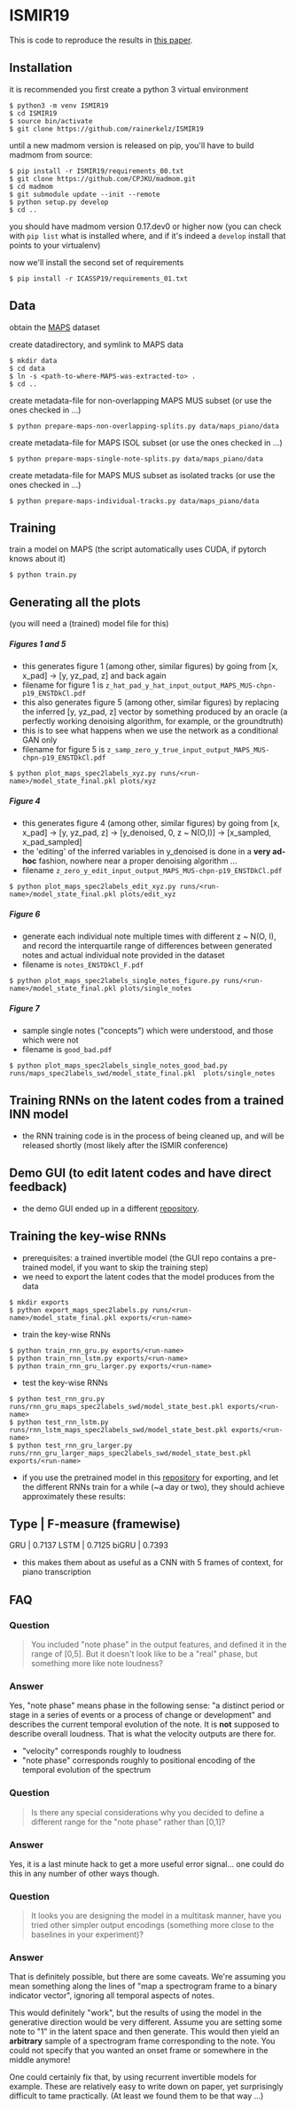# ISMIR19
This is code to reproduce the results in [this paper](http://arxiv.org/abs/1909.01622).

## Installation

it is recommended you first create a python 3 virtual environment

```
$ python3 -m venv ISMIR19
$ cd ISMIR19
$ source bin/activate
$ git clone https://github.com/rainerkelz/ISMIR19
```

until a new madmom version is released on pip, you'll have to build madmom from source:

```
$ pip install -r ISMIR19/requirements_00.txt
$ git clone https://github.com/CPJKU/madmom.git
$ cd madmom
$ git submodule update --init --remote
$ python setup.py develop
$ cd ..
```

you should have madmom version 0.17.dev0 or higher now (you can check with `pip list` what is installed where, and if it's indeed a `develop` install that points to your virtualenv)

now we'll install the second set of requirements

```
$ pip install -r ICASSP19/requirements_01.txt
```

## Data
obtain the [MAPS](http://www.tsi.telecom-paristech.fr/aao/en/2010/07/08/maps-database-a-piano-database-for-multipitch-estimation-and-automatic-transcription-of-music/) dataset

create datadirectory, and symlink to MAPS data
```
$ mkdir data
$ cd data
$ ln -s <path-to-where-MAPS-was-extracted-to> .
$ cd ..
```

create metadata-file for non-overlapping MAPS MUS subset (or use the ones checked in ...)
```
$ python prepare-maps-non-overlapping-splits.py data/maps_piano/data
```

create metadata-file for MAPS ISOL subset (or use the ones checked in ...)
```
$ python prepare-maps-single-note-splits.py data/maps_piano/data
```

create metadata-file for MAPS MUS subset as isolated tracks (or use the ones checked in ...)
```
$ python prepare-maps-individual-tracks.py data/maps_piano/data
```

## Training
train a model on MAPS (the script automatically uses CUDA, if pytorch knows about it)
```
$ python train.py
```

## Generating all the plots
(you will need a (trained) model file for this)

##### Figures 1 and 5
- this generates figure 1 (among other, similar figures) by going from [x, x_pad] -> [y, yz_pad, z] and back again
- filename for figure 1 is `z_hat_pad_y_hat_input_output_MAPS_MUS-chpn-p19_ENSTDkCl.pdf`
- this also generates figure 5 (among other, similar figures) by replacing the inferred [y, yz_pad, z] vector by something produced by an oracle (a perfectly working denoising algorithm, for example, or the groundtruth)
- this is to see what happens when we use the network as a conditional GAN only
- filename for figure 5 is `z_samp_zero_y_true_input_output_MAPS_MUS-chpn-p19_ENSTDkCl.pdf`

```
$ python plot_maps_spec2labels_xyz.py runs/<run-name>/model_state_final.pkl plots/xyz
```

##### Figure 4
- this generates figure 4 (among other, similar figures) by going from [x, x_pad] -> [y, yz_pad, z] -> [y_denoised, 0, z ~ N(O,I)] -> [x_sampled, x_pad_sampled]
- the 'editing' of the inferred variables in y_denoised is done in a **very ad-hoc** fashion, nowhere near a proper denoising algorithm ...
- filename `z_zero_y_edit_input_output_MAPS_MUS-chpn-p19_ENSTDkCl.pdf`

```
$ python plot_maps_spec2labels_edit_xyz.py runs/<run-name>/model_state_final.pkl plots/edit_xyz
```

##### Figure 6
- generate each individual note multiple times with different z ~ N(O, I), and record the interquartile range of differences between generated notes and actual individual note provided in the dataset
- filename is `notes_ENSTDkCl_F.pdf`
```
$ python plot_maps_spec2labels_single_notes_figure.py runs/<run-name>/model_state_final.pkl plots/single_notes
```

##### Figure 7
- sample single notes ("concepts") which were understood, and those which were not
- filename is `good_bad.pdf`
```
$ python plot_maps_spec2labels_single_notes_good_bad.py runs/maps_spec2labels_swd/model_state_final.pkl  plots/single_notes
```

## Training RNNs on the latent codes from a trained INN model

- the RNN training code is in the process of being cleaned up, and will be released shortly (most likely after the ISMIR conference)


## Demo GUI (to edit latent codes and have direct feedback)

- the demo GUI ended up in a different [repository](https://github.com/rainerkelz/ISMIR19-GUI).

## Training the key-wise RNNs

- prerequisites: a trained invertible model (the GUI repo contains a pre-trained model, if you want to skip the training step)
- we need to export the latent codes that the model produces from the data
```
$ mkdir exports
$ python export_maps_spec2labels.py runs/<run-name>/model_state_final.pkl exports/<run-name>
```

- train the key-wise RNNs
```
$ python train_rnn_gru.py exports/<run-name>
$ python train_rnn_lstm.py exports/<run-name>
$ python train_rnn_gru_larger.py exports/<run-name>
```

- test the key-wise RNNs
```
$ python test_rnn_gru.py runs/rnn_gru_maps_spec2labels_swd/model_state_best.pkl exports/<run-name>
$ python test_rnn_lstm.py runs/rnn_lstm_maps_spec2labels_swd/model_state_best.pkl exports/<run-name>
$ python test_rnn_gru_larger.py runs/rnn_gru_larger_maps_spec2labels_swd/model_state_best.pkl exports/<run-name>
```
- if you use the pretrained model in this [repository](https://github.com/rainerkelz/ISMIR19-GUI) for exporting, and let the different RNNs train for a while (~a day or two), they should achieve approximately these results:

Type  | F-measure (framewise)
-------------------------------
GRU   | 0.7137
LSTM  | 0.7125
biGRU | 0.7393

- this makes them about as useful as a CNN with 5 frames of context, for piano transcription

## FAQ

### Question
> You included "note phase" in the output features,
> and defined it in the range of [0,5]. But it doesn't look like
> to be a "real" phase, but something more like note loudness?

### Answer
Yes, "note phase" means phase in the following sense: "a distinct period or stage in a series of events or a process of change or development" and describes the current temporal evolution of the note. It is **not** supposed to describe overall loudness. That is what the velocity outputs are there for.

- "velocity" corresponds roughly to loudness
- "note phase" corresponds roughly to positional encoding of the temporal evolution of the spectrum


### Question
> Is there any special considerations why you decided to define a
> different range for the "note phase" rather than [0,1]?

### Answer
Yes, it is a last minute hack to get a more useful error signal... one could do this in any number of other ways though.


### Question
> It looks you are designing the model in a multitask manner, have
> you tried other simpler output encodings (something more close to the
> baselines in your experiment)?

### Answer
That is definitely possible, but there are some caveats. We're assuming you mean
something along the lines of "map a spectrogram frame to a binary indicator vector",
ignoring all temporal aspects of notes.

This would definitely "work", but the results of using the model in the
generative direction would be very different. Assume you are setting
some note to "1" in the latent space and then generate. This would then
yield an **arbitrary** sample of a spectrogram frame corresponding to the
note. You could not specify that you wanted an onset frame or somewhere
in the middle anymore!

One could certainly fix that, by using recurrent invertible models for example.
These are relatively easy to write down on paper, yet surprisingly difficult
to tame practically. (At least we found them to be that way ...)
